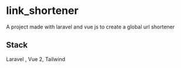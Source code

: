 # link_shortener
 A project made with laravel and vue js to create a global url shortener

## Stack
Laravel , Vue  2, Tailwind 
